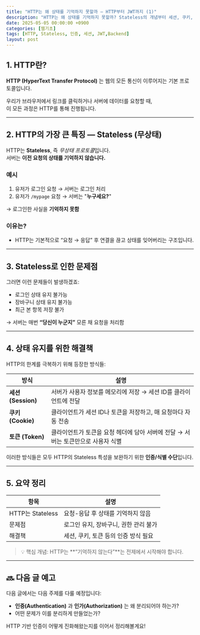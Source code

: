 ```yaml
---
title: "HTTP는 왜 상태를 기억하지 못할까 — HTTP부터 JWT까지 (1)"
description: "HTTP는 왜 상태를 기억하지 못할까? Stateless의 개념부터 세션, 쿠키, 토큰까지의 흐름을 예시와 함께 이해하는 웹 인증 기초 시리즈입니다."
date: 2025-05-05 00:00:00 +0900
categories: [웹기초]
tags: [HTTP, Stateless, 인증, 세션, JWT,Backend]
layout: post
---
```



## 1. HTTP란?

**HTTP (HyperText Transfer Protocol)** 는 웹의 모든 통신이 이루어지는 기본 프로토콜입니다.

우리가 브라우저에서 링크를 클릭하거나 서버에 데이터를 요청할 때,  
이 모든 과정은 HTTP를 통해 진행됩니다.

---

## 2. HTTP의 가장 큰 특징 — Stateless (무상태)

HTTP는 **Stateless**, 즉 *무상태 프로토콜*입니다.  
서버는 **이전 요청의 상태를 기억하지 않습니다.**

### 예시

1. 유저가 로그인 요청 → 서버는 로그인 처리  
2. 유저가 `/mypage` 요청 → 서버는 "**누구세요?**"

→ 로그인한 사실을 **기억하지 못함**

### 이유는?

- HTTP는 기본적으로 “요청 → 응답” 후 연결을 끊고 상태를 잊어버리는 구조입니다.

---

## 3. Stateless로 인한 문제점

그러면 이런 문제들이 발생하겠죠:

- 로그인 상태 유지 불가능
- 장바구니 상태 유지 불가능
- 최근 본 항목 저장 불가

→ 서버는 매번 **“당신이 누군지”** 모른 채 요청을 처리함

---

## 4. 상태 유지를 위한 해결책

HTTP의 한계를 극복하기 위해 등장한 방식들:

| 방식   | 설명 |
|--------|------|
| **세션 (Session)** | 서버가 사용자 정보를 메모리에 저장 → 세션 ID를 클라이언트에 전달 |
| **쿠키 (Cookie)**  | 클라이언트가 세션 ID나 토큰을 저장하고, 매 요청마다 자동 전송 |
| **토큰 (Token)**   | 클라이언트가 토큰을 요청 헤더에 담아 서버에 전달 → 서버는 토큰만으로 사용자 식별 |

이러한 방식들은 모두 HTTP의 Stateless 특성을 보완하기 위한 **인증/식별 수단**입니다.

---

## 5. 요약 정리

| 항목 | 설명 |
|------|------|
| HTTP는 Stateless | 요청-응답 후 상태를 기억하지 않음 |
| 문제점 | 로그인 유지, 장바구니, 권한 관리 불가 |
| 해결책 | 세션, 쿠키, 토큰 등의 인증 방식 필요 |

> 💡 핵심 개념: HTTP는 **“기억하지 않는다”**는 전제에서 시작해야 합니다.

---

## 🔜 다음 글 예고

다음 글에서는 다음 주제를 다룰 예정입니다:

- **인증(Authentication)** 과 **인가(Authorization)** 는 왜 분리되어야 하는가?
- 어떤 문제가 이를 분리하게 만들었는가?

HTTP 기반 인증이 어떻게 진화해왔는지를 이어서 정리해볼게요!
